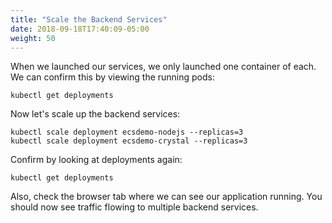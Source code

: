 ```yaml
---
title: "Scale the Backend Services"
date: 2018-09-18T17:40:09-05:00
weight: 50
---
```


When we launched our services, we only launched one container of each. We can
confirm this by viewing the running pods:
```
kubectl get deployments
```

Now let's scale up the backend services:
```
kubectl scale deployment ecsdemo-nodejs --replicas=3
kubectl scale deployment ecsdemo-crystal --replicas=3
```
Confirm by looking at deployments again:
```
kubectl get deployments
```

Also, check the browser tab where we can see our application running. You should
now see traffic flowing to multiple backend services.
